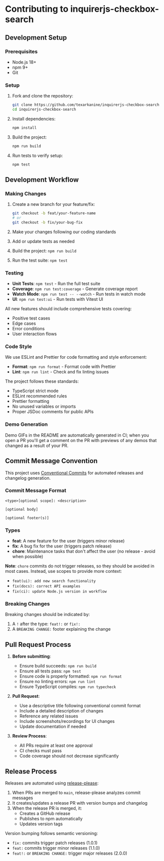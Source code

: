 # Contributing to inquirerjs-checkbox-search

## Development Setup

### Prerequisites

- Node.js 18+
- npm 9+
- Git

### Setup

1. Fork and clone the repository:

   ```bash
   git clone https://github.com/texarkanine/inquirerjs-checkbox-search.git
   cd inquirerjs-checkbox-search
   ```

2. Install dependencies:

   ```bash
   npm install
   ```

3. Build the project:

   ```bash
   npm run build
   ```

4. Run tests to verify setup:
   ```bash
   npm test
   ```

## Development Workflow

### Making Changes

1. Create a new branch for your feature/fix:

   ```bash
   git checkout -b feat/your-feature-name
   # or
   git checkout -b fix/your-bug-fix
   ```

2. Make your changes following our coding standards
3. Add or update tests as needed
4. Build the project: `npm run build`
5. Run the test suite: `npm test`

### Testing

- **Unit Tests**: `npm test` - Run the full test suite
- **Coverage**: `npm run test:coverage` - Generate coverage report
- **Watch Mode**: `npm run test -- --watch` - Run tests in watch mode
- **UI**: `npm run test:ui` - Run tests with Vitest UI

All new features should include comprehensive tests covering:

- Positive test cases
- Edge cases
- Error conditions
- User interaction flows

### Code Style

We use ESLint and Prettier for code formatting and style enforcement:

- **Format**: `npm run format` - Format code with Prettier
- **Lint**: `npm run lint` - Check and fix linting issues

The project follows these standards:

- TypeScript strict mode
- ESLint recommended rules
- Prettier formatting
- No unused variables or imports
- Proper JSDoc comments for public APIs

### Demo Generation

Demo GIFs in the README are automatically generated in CI; when you open a PR you'll get a comment on the PR with previews of any demos that changed as a result of your PR.

## Commit Message Convention

This project uses [Conventional Commits](https://www.conventionalcommits.org/en/v1.0.0/) for automated releases and changelog generation.

### Commit Message Format

```
<type>[optional scope]: <description>

[optional body]

[optional footer(s)]
```

### Types

- **feat**: A new feature for the user (triggers minor release)
- **fix**: A bug fix for the user (triggers patch release)
- **chore**: Maintenance tasks that don't affect the user (no release - avoid when possible)

**Note**: `chore` commits do not trigger releases, so they should be avoided in most cases. Instead, use scopes to provide more context:

- `feat(ui): add new search functionality`
- `fix(docs): correct API examples`
- `fix(ci): update Node.js version in workflow`

### Breaking Changes

Breaking changes should be indicated by:

1. A `!` after the type: `feat!:` or `fix!:`
2. A `BREAKING CHANGE:` footer explaining the change

## Pull Request Process

1. **Before submitting**:

   - Ensure build succeeds: `npm run build`
   - Ensure all tests pass: `npm test`
   - Ensure code is properly formatted: `npm run format`
   - Ensure no linting errors: `npm run lint`
   - Ensure TypeScript compiles: `npm run typecheck`

2. **Pull Request**:

   - Use a descriptive title following conventional commit format
   - Include a detailed description of changes
   - Reference any related issues
   - Include screenshots/recordings for UI changes
   - Update documentation if needed

3. **Review Process**:
   - All PRs require at least one approval
   - CI checks must pass
   - Code coverage should not decrease significantly

## Release Process

Releases are automated using [release-please](https://github.com/googleapis/release-please):

1. When PRs are merged to `main`, release-please analyzes commit messages
2. It creates/updates a release PR with version bumps and changelog
3. When the release PR is merged, it:
   - Creates a GitHub release
   - Publishes to npm automatically
   - Updates version tags

Version bumping follows semantic versioning:

- `fix:` commits trigger patch releases (1.0.1)
- `feat:` commits trigger minor releases (1.1.0)
- `feat!:` or `BREAKING CHANGE:` trigger major releases (2.0.0)
